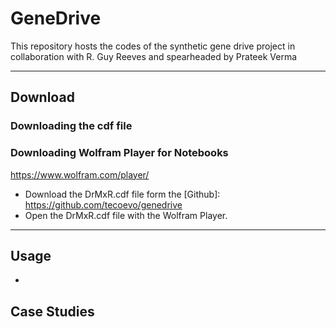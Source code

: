 # GeneDrive

This repository hosts the codes of the synthetic gene drive project in collaboration with R. Guy Reeves and spearheaded by Prateek Verma
***

## Download

### Downloading the cdf file

### Downloading Wolfram Player for Notebooks

https://www.wolfram.com/player/


 * Download the DrMxR.cdf file form the [Github]: https://github.com/tecoevo/genedrive
 * Open the DrMxR.cdf file with the Wolfram Player.
***

## Usage
* 

## Case Studies
